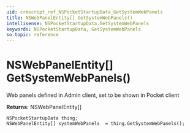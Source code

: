 ```yaml
---
uid: crmscript_ref_NSPocketStartupData_GetSystemWebPanels
title: NSWebPanelEntity[] GetSystemWebPanels()
intellisense: NSPocketStartupData.GetSystemWebPanels
keywords: NSPocketStartupData, GetSystemWebPanels
so.topic: reference
---
```


# NSWebPanelEntity[] GetSystemWebPanels()

Web panels defined in Admin client, set to be shown in Pocket client

**Returns:** NSWebPanelEntity[]

```crmscript
NSPocketStartupData thing;
NSWebPanelEntity[] systemWebPanels  = thing.GetSystemWebPanels();
```

